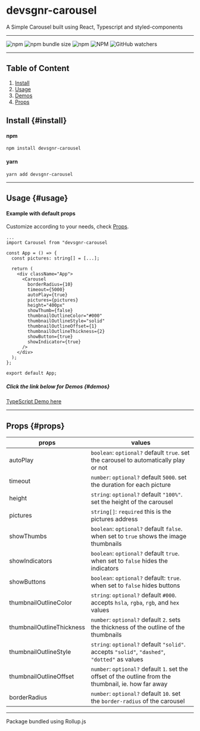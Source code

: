 # devsgnr-carousel

A Simple Carousel built using React, Typescript and styled-components

---

![npm](https://img.shields.io/npm/v/devsgnr-carousel)
![npm bundle size](https://img.shields.io/bundlephobia/min/devsgnr-carousel)
![npm](https://img.shields.io/npm/dw/devsgnr-carousel)
![NPM](https://img.shields.io/npm/l/devsgnr-carousel)
![GitHub watchers](https://img.shields.io/github/watchers/devsgnr/carousel?style=social)

---

## Table of Content

1. [Install](README.md#install)
2. [Usage](README.md#usage)
3. [Demos](README.md#demos)
4. [Props](README.md#props)

## Install {#install}

#### npm

`npm install devsgnr-carousel`

#### yarn

`yarn add devsgnr-carousel`

---

## Usage {#usage}

#### Example with default props

Customize according to your needs, check [Props](#props).

```tsx
...
import Carousel from "devsgnr-carousel

const App = () => {
  const pictures: string[] = [...];

  return (
    <div className="App">
      <Carousel
        borderRadius={10}
        timeout={5000}
        autoPlay={true}
        pictures={pictures}
        height="400px"
        showThumb={false}
        thumbnailOutlineColor="#000"
        thumbnailOutlineStyle="solid"
        thumbnailOutlineOffset={1}
        thumbnailOutlineThickness={2}
        showButton={true}
        showIndicator={true}
      />
    </div>
  );
};

export default App;
```

##### Click the link below for Demos {#demos}

[TypeScript Demo here](https://codesandbox.io/s/devsgnr-carousel-4lm2d)

---

## Props {#props}

| props                     | values                                                                                                |
| ------------------------- | ----------------------------------------------------------------------------------------------------- |
| autoPlay                  | `boolean`: `optional?` default `true`. set the carousel to automatically play or not                  |
| timeout                   | `number`: `optional?` default `5000`. set the duration for each picture                               |
| height                    | `string`: `optional?` default `"100%"`. set the height of the carousel                                |
| pictures                  | `string[]`: `required` this is the pictures address                                                   |
| showThumbs                | `boolean`: `optional?` default `false`. when set to `true` shows the image thumbnails                 |
| showIndicators            | `boolean`: `optional?` default `true`. when set to `false` hides the indicators                       |
| showButtons               | `boolean`: `optional?` default: `true`. when set to `false` hides buttons                             |
| thumbnailOutlineColor     | `string`: `optional?` default `#000`. accepts `hsla`, `rgba`, `rgb`, and `hex` values                 |
| thumbnailOutlineThickness | `number`: `optional?` default `2`. sets the thickness of the outline of the thumbnails                |
| thumbnailOutlineStyle     | `string`: `optional?` default `"solid"`. accepts `"solid"`, `"dashed"`, `"dotted"` as values          |
| thumbnailOutlineOffset    | `number`: `optional?` default `1`. set the offset of the outline from the thumbnail, ie. how far away |
| borderRadius              | `number`: `optional?` default `10`. set the `border-radius` of the carousel                           |

---

Package bundled using Rollup.js
